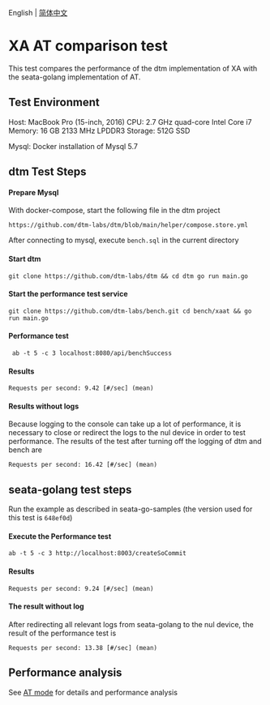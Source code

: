 English | [简体中文](./README-cn.md)
# XA AT comparison test
This test compares the performance of the dtm implementation of XA with the seata-golang implementation of AT.

## Test Environment
Host: MacBook Pro (15-inch, 2016)
CPU: 2.7 GHz quad-core Intel Core i7
Memory: 16 GB 2133 MHz LPDDR3
Storage: 512G SSD

Mysql: Docker installation of Mysql 5.7

## dtm Test Steps
#### Prepare Mysql
With docker-compose, start the following file in the dtm project

`https://github.com/dtm-labs/dtm/blob/main/helper/compose.store.yml`

After connecting to mysql, execute `bench.sql` in the current directory

#### Start dtm

`
git clone https://github.com/dtm-labs/dtm && cd dtm
go run main.go
`

#### Start the performance test service
`
git clone https://github.com/dtm-labs/bench.git
cd bench/xaat && go run main.go
`

#### Performance test
` ab -t 5 -c 3 localhost:8080/api/benchSuccess`

#### Results
`Requests per second: 9.42 [#/sec] (mean)`

#### Results without logs
Because logging to the console can take up a lot of performance, it is necessary to close or redirect the logs to the nul device in order to test performance. The results of the test after turning off the logging of dtm and bench are

`Requests per second: 16.42 [#/sec] (mean)`

## seata-golang test steps

Run the example as described in seata-go-samples (the version used for this test is `648ef0d`)

#### Execute the Performance test

`ab -t 5 -c 3 http://localhost:8003/createSoCommit`

#### Results
`Requests per second: 9.24 [#/sec] (mean)`

#### The result without log
After redirecting all relevant logs from seata-golang to the nul device, the result of the performance test is

`Requests per second: 13.38 [#/sec] (mean)`

## Performance analysis
See [AT mode](https://dtm.pub/practice/at) for details and performance analysis
